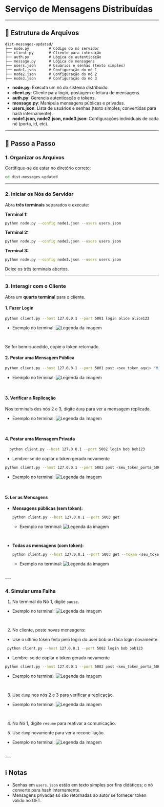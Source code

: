 # Serviço de Mensagens Distribuídas 

---

## 📁 Estrutura de Arquivos

```
dist-messages-updated/
├── node.py         # Código do nó servidor
├── client.py       # Cliente para interação
├── auth.py         # Lógica de autenticação
├── message.py      # Lógica de mensagens
├── users.json      # Usuários e senhas (texto simples)
├── node1.json      # Configuração do nó 1
├── node2.json      # Configuração do nó 2
├── node3.json      # Configuração do nó 3
```

- **node.py**: Executa um nó do sistema distribuído.
- **client.py**: Cliente para login, postagem e leitura de mensagens.
- **auth.py**: Gerencia autenticação e tokens.
- **message.py**: Manipula mensagens públicas e privadas.
- **users.json**: Lista de usuários e senhas (texto simples, convertidas para hash internamente).
- **node1.json, node2.json, node3.json**: Configurações individuais de cada nó (porta, id, etc).

---

## 🚀 Passo a Passo

### 1. Organizar os Arquivos

Certifique-se de estar no diretório correto:

```bash
cd dist-messages-updated
```

---

### 2. Iniciar os Nós do Servidor

Abra **três terminais** separados e execute:

**Terminal 1:**
```bash
python node.py --config node1.json --users users.json
```

**Terminal 2:**
```bash
python node.py --config node2.json --users users.json
```

**Terminal 3:**
```bash
python node.py --config node3.json --users users.json
```

Deixe os três terminais abertos.

---

### 3. Interagir com o Cliente

Abra um **quarto terminal** para o cliente.

#### 1. Fazer Login

```bash
python client.py --host 127.0.0.1 --port 5001 login alice alice123
```
* Exemplo no terminal:
![Legenda da imagem](src/img/Captura%20de%20tela%201.png)
<br/>

Se for bem-sucedido, copie o token retornado.

#### 2. Postar uma Mensagem Pública

```bash
python client.py --host 127.0.0.1 --port 5001 post <seu_token_aqui> "Minha primeira mensagem!"
```
* Exemplo no terminal:
![Legenda da imagem](src/img/Captura%20de%20tela%202.png)
<br/>

#### 3. Verificar a Replicação

Nos terminais dos nós 2 e 3, digite `dump` para ver a mensagem replicada.

* Exemplo no terminal:
![Legenda da imagem](src/img/Captura%20de%20tela%203.png)
<br/>


#### 4. Postar uma Mensagem Privada

```bash
  python client.py --host 127.0.0.1 --port 5002 login bob bob123
```
* Lembre-se de copiar o token gerado novamente 

```bash
python client.py --host 127.0.0.1 --port 5002 post <seu_token_porta_5002_aqui> "Esta é uma mensagem secreta." --private
```

* Exemplo no terminal:
![Legenda da imagem](src/img/Captura%20de%20tela%205.png)
<br/>

#### 5. Ler as Mensagens

- **Mensagens públicas (sem token):**
  ```bash
  python client.py --host 127.0.0.1 --port 5003 get
  ```

  * Exemplo no terminal:
  ![Legenda da imagem](src/img/Captura%20de%20tela%208.png)
<br/>

- **Todas as mensagens (com token):**
  ```bash
  python client.py --host 127.0.0.1 --port 5003 get --token <seu_token_aqui>
  ```
  * Exemplo no terminal:
  ![Legenda da imagem](src/img/Captura%20de%20tela%209.png)
<br/>
---

### 4. Simular uma Falha

1. No terminal do Nó 1, digite `pause`.

* Exemplo no terminal:
![Legenda da imagem](src/img/Captura%20de%20tela%2010.png)
<br/>

2. No cliente, poste novas mensagens:
  * Use o ultimo token feito pelo login do user bob ou faca login novamente:
  ```bash
   python client.py --host 127.0.0.1 --port 5002 login bob bob123
   ```
  * Lembre-se de copiar o token gerado novamente 
   ```bash
   python client.py --host 127.0.0.1 --port 5002 post <seu_token_porta_5002_aqui> "Mensagem postada durante a falha."
   ```

   * Exemplo no terminal:
  ![Legenda da imagem](src/img/Captura%20de%20tela%2011.png)
<br/>

3. Use `dump` nos nós 2 e 3 para verificar a replicação.

* Exemplo no terminal:
![Legenda da imagem](src/img/Captura%20de%20tela%2012.png)
<br/>

4. No Nó 1, digite `resume` para reativar a comunicação.

5. Use `dump` novamente para ver a reconciliação.

* Exemplo no terminal:
![Legenda da imagem](src/img/Captura%20de%20tela%2013.png)
<br/>
---

## ℹ️ Notas

- Senhas em `users.json` estão em texto simples por fins didáticos; o nó converte para hash internamente.
- Mensagens privadas só são retornadas ao autor se fornecer token válido no GET.
